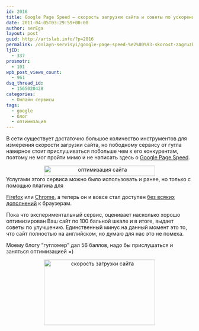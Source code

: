 ```yaml
---
id: 2016
title: Google Page Speed – скорость загрузки сайта и советы по ускорению/оптимизаций
date: 2011-04-05T03:29:59+00:00
author: serEga
layout: post
guid: http://artslab.info/?p=2016
permalink: /onlayn-servisyi/google-page-speed-%e2%80%93-skorost-zagruzki-sajta-i-sovety-po-uskoreniyuoptimizacij/
ljID:
  - 337
prosmotr:
  - 101
wpb_post_views_count:
  - 961
dsq_thread_id:
  - 1565020428
categories:
  - Онлайн сервисы
tags:
  - google
  - блог
  - оптимизация
---
```

В сети существует достаточно большое количество инструментов для измерения скорости загрузки сайта, но пободному сервису от гугла наверное стоит прислушиваться побольше чем к его конкурентам, поэтому не мог пройти мимо и не написать здесь о [Google Page Speed](http://pagespeed.googlelabs.com/).

<center>
  <a href="http://artslab.info/wp-content/uploads/google_page_speed.jpg"><img class="alignnone size-medium wp-image-2012" title="google_page_speed" src="http://artslab.info/wp-content/uploads/google_page_speed-300x28.jpg" alt="оптимизация сайта" width="300" height="28" srcset="http://googledrive.com/host/0B9lHVSSSdxdxd0hjdUdmRzY3Tjg/google_page_speed-300x28.jpg 300w, http://googledrive.com/host/0B9lHVSSSdxdxd0hjdUdmRzY3Tjg/google_page_speed.jpg 533w" sizes="(max-width: 300px) 100vw, 300px" /></a>
</center>Услугами этого сервиса можно было использовать и ранее, но только с помощью плагина для

[Firefox](http://code.google.com/intl/de-DE/speed/page-speed/download.html) или [Chrome](http://code.google.com/intl/de-DE/speed/page-speed/docs/using_chrome.html), а теперь он и вовсе стал доступен [без всяких дополнений](http://pagespeed.googlelabs.com/) к браузерам.

Пока что экспериментальный сервис, оценивает насколько хорошо оптимизирован Ваш сайт по 100 бальной шкале и в итоге, выдает советы по улучшению. Единственный минус на данный момент это то, что сайт полностью на английском, но думаю для нас это не помеха.

Моему блогу &#8220;гугломер&#8221; дал 56 баллов, надо бы прислушаться и заняться оптимизацией =)

<center>
  <a href="http://artslab.info/wp-content/uploads/google_page_speed_artslab.jpg"><img class="alignnone size-medium wp-image-2013" title="google_page_speed_artslab" src="http://artslab.info/wp-content/uploads/google_page_speed_artslab-300x177.jpg" alt="скорость загрузки сайта" width="300" height="177" /></a>
</center>